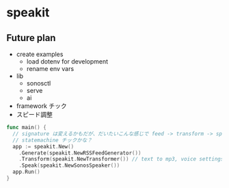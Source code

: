 # speakit

## Future plan
- create examples
  - load dotenv for development
  - rename env vars
- lib
  - sonosctl
  - serve
  - ai
- framework チック
- スピード調整

```go
func main() {
  // signature は変えるかもだが、だいたいこんな感じで feed -> transform -> speaker みたいにデータを流していく
  // statemachine チックかな？
  app := speakit.New()
    .Generate(speakit.NewRSSFeedGenerator())
    .Transform(speakit.NewTransformer()) // text to mp3, voice settings.
    .Speak(speakit.NewSonosSpeaker())
  app.Run()
}
```
